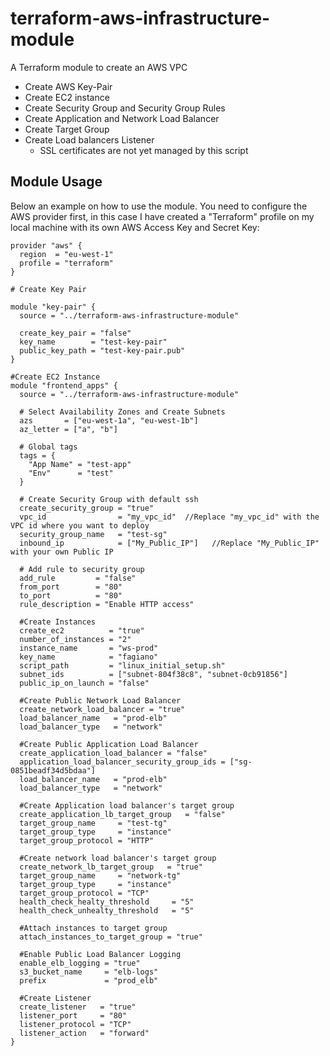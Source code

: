 # terraform-aws-infrastructure-module
A Terraform module to create an AWS VPC
- Create AWS Key-Pair
- Create EC2 instance
- Create Security Group and Security Group Rules
- Create Application and Network Load Balancer
- Create Target Group 
- Create Load balancers Listener
  - SSL certificates are not yet managed by this script

## Module Usage

Below an example on how to use the module. You need to configure the AWS provider first, in this case I have created a "Terraform" profile on my local machine with its own AWS Access Key and Secret Key:

```
provider "aws" {
  region  = "eu-west-1"
  profile = "terraform"
}

# Create Key Pair

module "key-pair" {
  source = "../terraform-aws-infrastructure-module"

  create_key_pair = "false"
  key_name        = "test-key-pair"
  public_key_path = "test-key-pair.pub"
}

#Create EC2 Instance
module "frontend_apps" {
  source = "../terraform-aws-infrastructure-module"

  # Select Availability Zones and Create Subnets
  azs       = ["eu-west-1a", "eu-west-1b"]
  az_letter = ["a", "b"]

  # Global tags
  tags = {
    "App Name" = "test-app"
    "Env"      = "test"
  }

  # Create Security Group with default ssh
  create_security_group = "true"
  vpc_id                = "my_vpc_id"  //Replace "my_vpc_id" with the VPC id where you want to deploy 
  security_group_name   = "test-sg"
  inbound_ip            = ["My_Public_IP"]   //Replace "My_Public_IP" with your own Public IP

  # Add rule to security group
  add_rule         = "false"
  from_port        = "80"
  to_port          = "80"
  rule_description = "Enable HTTP access"

  #Create Instances
  create_ec2          = "true"
  number_of_instances = "2"
  instance_name       = "ws-prod"
  key_name            = "fagiano"
  script_path         = "linux_initial_setup.sh"
  subnet_ids          = ["subnet-804f38c8", "subnet-0cb91856"]
  public_ip_on_launch = "false"

  #Create Public Network Load Balancer
  create_network_load_balancer = "true"
  load_balancer_name   = "prod-elb"
  load_balancer_type   = "network"

  #Create Public Application Load Balancer
  create_application_load_balancer = "false"
  application_load_balancer_security_group_ids = ["sg-0851beadf34d5bdaa"]
  load_balancer_name   = "prod-elb"
  load_balancer_type   = "network"

  #Create Application load balancer's target group
  create_application_lb_target_group   = "false"
  target_group_name     = "test-tg"
  target_group_type     = "instance"
  target_group_protocol = "HTTP"

  #Create network load balancer's target group
  create_network_lb_target_group   = "true"
  target_group_name     = "network-tg"
  target_group_type     = "instance"
  target_group_protocol = "TCP"
  health_check_healty_threshold     = "5"
  health_check_unhealty_threshold   = "5"

  #Attach instances to target group
  attach_instances_to_target_group = "true"

  #Enable Public Load Balancer Logging
  enable_elb_logging = "true"
  s3_bucket_name     = "elb-logs"
  prefix             = "prod_elb"

  #Create Listener
  create_listener   = "true"
  listener_port     = "80"
  listener_protocol = "TCP"
  listener_action   = "forward"
}

```